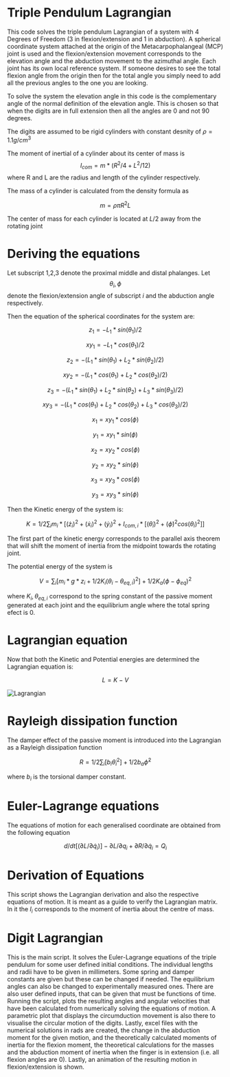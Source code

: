 # Triple Pendulum Lagrangian

This code solves the triple pendulum Lagrangian of a system with 4 Degrees of Freedom (3 in flexion/extension and 1 in abduction). A spherical coordinate system attached at the origin of the 
Metacarpophalangeal (MCP) joint is used and the flexion/extension movement corresponds to the elevation angle and the abduction movement to the azimuthal angle.
Each joint has its own local reference system. If someone desires to see the total flexion angle from the origin then for the total angle you simply need to add all the previous angles to the one 
you are looking.

To solve the system the elevation angle in this code is the complementary angle of the normal definition of the elevation angle. This is chosen so that when the digits are in full extension then 
all the angles are 0 and not 90 degrees.

The digits are assumed to be rigid cylinders with constant desnity of $\rho=1.1 g/cm^3$ 

The moment of inertial of a cylinder about its center of mass is $$I_{com}= m* (R^2/4 + L^2/12)$$ where R and L are the radius and length of the cylinder respectively.

The mass of a cylinder is calculated from the density formula as

$$ m=\rho \pi R^2 L  $$

The center of mass for each cylinder is located at $L/2$ away from the rotating joint

# Deriving the equations

Let subscript 1,2,3 denote the proximal middle and distal phalanges. Let $$\theta_i ,\phi$$ denote the flexion/extension angle of subscript $i$ and the abduction angle respectively.

Then the equation of the spherical coordinates for the system are:

$$ z_1= -L_1*sin(\theta_1)/2 $$

$$ xy_1= -L_1*cos(\theta_1)/2$$

$$ z_2= -(L_1 *sin(\theta_1) +L_2 *sin(\theta_2)/2)$$

$$ xy_2= -(L_1 *cos(\theta_1)+L_2 *cos(\theta_2)/2)$$

$$ z_3= -(L_1 *sin(\theta_1) +L_2 *sin(\theta_2)+L_3 *sin(\theta_3)/2) $$

$$ xy_3= -(L_1 *cos(\theta_1)+L_2 *cos(\theta_2)+L_3 *cos(\theta_3)/2)$$


$$ x_1= xy_1*cos(\phi) $$

$$ y_1= xy_1*sin(\phi) $$


$$ x_2= xy_2*cos(\phi) $$

$$ y_2= xy_2*sin(\phi) $$


$$ x_3= xy_3*cos(\phi) $$

$$ y_3= xy_3*sin(\phi) $$

Then the Kinetic energy of the system is:

$$ $$

$$ K= 1/2 \sum_{i} m_i *[(\dot z_i)^2+ (\dot x_i)^2 + (\dot y_i)^2 + I_{com,i} *[ (\dot \theta_i)^2 +(\dot \phi)^2 cos(\theta_i)^2]]$$

$$ $$

The first part of the kinetic energy corresponds to the parallel axis theorem that will shift the moment of inertia from the midpoint towards the rotating joint.

The potential energy of the system is

$$ $$

$$V= \sum_{i} [m_i *g*z_i +1/2 K_i (\theta_i -\theta_{eq,i})^2] +1/2 K_a (\phi-\phi_{eq})^2$$

$$ $$

where $K_i, \theta_{eq,i}$ correspond to the spring constant of the passive moment generated at each joint and the equilibrium angle where the total spring efect is 0.


# Lagrangian equation

Now that both the Kinetic and Potential energies are determined the Lagrangian equation is:

$$ $$ 

$$ L = K-V$$

$$ $$

![Lagrangian](https://user-images.githubusercontent.com/64256997/188129462-b028a90e-f311-4fbc-8034-4ceaf6bdd5a3.jpg)







# Rayleigh dissipation function

The damper effect of the passive moment is introduced into the Lagrangian as a Rayleigh dissipation function

$$ $$ 

$$ R=1/2 \sum_{i} [b_i \dot \theta_i ^2] +1/2 b_a \dot \phi^2 $$

$$ $$

where $b_i$ is the torsional damper constant.

# Euler-Lagrange equations

The equations of motion for each generalised coordinate are obtained from the following equation

$$ $$

$$ d/dt [(\partial L /\partial \dot q_i)] -\partial  L / \partial q_i +\partial R / \partial \dot q_i = Q_i $$

$$ $$


# Derivation of Equations

This script shows the Lagrangian derivation and also the respective equations of motion. It is meant as a guide to verify the Lagrangian matrix. In it the $I_i$ corresponds to the moment of inertia about the centre of mass.

# Digit Lagrangian

This is the main script. It solves the Euler-Lagrange equations of the triple pendulum for some user defined initial conditions. The individual lengths and radii have to be given in millimeters. Some spring and damper constants are given but these can be changed if needed. The equilibrium angles can also be changed to experimentally measured ones. There are also user defined inputs, that can be given that must be functions of time. Running the script, plots the resulting angles and angular velocities that have been calculated from numerically solving the equations of motion. A parametric plot that displays the circumduction movement is also there to visualise the circular motion of the digits. Lastly, excel files with the numerical solutions in rads are created, the change in the abduction moment for the given motion, and the theoretically calculated moments of inertia for the flexion moment, the theoretical calculations for the masses and the abduction moment of inertia when the finger is in extension (i.e. all flexion angles are 0). Lastly, an animation of the resulting motion in flexion/extension is shown. 

